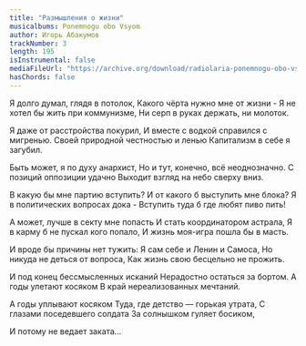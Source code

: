 ```yaml
---
title: "Размышления о жизни"
musicalbums: Ponemnogu obo Vsyom
author: Игорь Абакумов
trackNumber: 3
length: 195
isInstrumental: false
mediaFileUrl: "https://archive.org/download/radiolaria-ponemnogu-obo-vsyom/03-razmyshleniya_o_zhizni.mp3"
hasChords: false
---
```


Я долго думал, глядя в потолок,
Какого чёрта нужно мне от жизни -
Я не хотел бы жить при коммунизме,
Ни серп в руках держать, ни молоток.

Я даже от расстройства покурил,
И вместе с водкой справился с мигренью.
Своей природной честностью и ленью
Капитализм в себе я загубил.

Быть может, я по духу анархист,
Но и тут, конечно, всё неоднозначно.
С позиций оппозиции удачно
Выходит взгляд на небо сверху вниз.

В какую бы мне партию вступить?
И от какого б выступить мне блока?
Я в политических вопросах дока -
Вступить туда б где любят пиво пить!

А может, лучше в секту мне попасть
И стать координатором астрала,
Я в карму б не пускал кого попало,
И жизнь моя-игра пошла бы в масть.

И вроде бы причины нет тужить:
Я сам себе и Ленин и Самоса,
Но никуда не деться от вопроса,
Как жизнь свою бесцельно не прожить.

И под конец бессмысленных исканий
Нерадостно остаться за бортом.
А годы улетают косяком
В край нереализованных мечтаний.

А годы уплывают косяком
Туда, где детство — горькая утрата,
С глазами поседевшего солдата
За солнышком гуляет босиком,

И потому не ведает заката...
